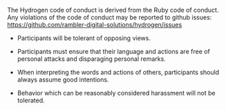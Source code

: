 The Hydrogen code of conduct is derived from the Ruby code of conduct. 
Any violations of the code of conduct may be reported to github issues: https://github.com/rambler-digital-solutions/hydrogen/issues

- Participants will be tolerant of opposing views.

- Participants must ensure that their language and actions are free of personal attacks and disparaging personal remarks.

- When interpreting the words and actions of others, participants should always assume good intentions.

- Behavior which can be reasonably considered harassment will not be tolerated.
